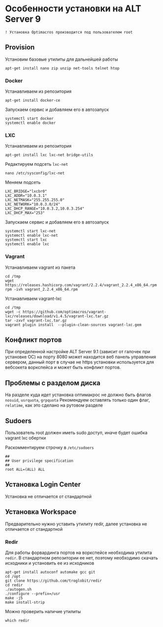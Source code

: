 # Особенности установки на ALT Server 9

`! Установка Optimacros производится под пользователем root`

## Provision

Установим базовые утилиты для дальнейшей работы

```
apt-get install nano zip unzip net-tools telnet htop
```

### Docker

Устанавливаем из репозитория

```
apt-get install docker-ce
```

Запускаем сервис и добавляем его в автозапуск

```
systemctl start docker
systemctl enable docker
```

### LXC

Устанавливаем из репозитория

```
apt-get install lxc lxc-net bridge-utils
```

Редактируем подсеть `lxc-net`

```
nano /etc/sysconfig/lxc-net
```

Меняем подсеть

```
LXC_BRIDGE="lxcbr0"
LXC_ADDR="10.0.3.1"
LXC_NETMASK="255.255.255.0"
LXC_NETWORK="10.0.3.0/24"
LXC_DHCP_RANGE="10.0.3.2,10.0.3.254"
LXC_DHCP_MAX="253"
```

Запускаем сервис и добавляем его в автозапуск

```
systemctl start lxc-net
systemctl enable lxc-net
systemctl start lxc
systemctl enable lxc
```


### Vagrant

Устанавливаем vagrant из пакета

```
cd /tmp
wget https://releases.hashicorp.com/vagrant/2.2.4/vagrant_2.2.4_x86_64.rpm
rpm -ivh vagrant_2.2.4_x86_64.rpm
```

Устанавливаем vagrant-lxc

```
cd /tmp
wget -c https://github.com/optimacros/vagrant-lxc/releases/download/v1.4.5/vagrant-lxc.tar.gz
tar -zxvf vagrant-lxc.tar.gz
vagrant plugin install  --plugin-clean-sources vagrant-lxc.gem
```

## Конфликт портов

При определенной настройке ALT Server 9.1 (зависит от галочек при установке ОС) на порту 8080 может находится веб панель управления сервером,
данный порт в случае не https установки используется для вебсокета воркспейса и может быть конфликт портов.

## Проблемы с разделом диска

На разделе куда идет установка оптимакрос не должно быть флагов `nosuid`, `usrquota`, `grpquota`
Рекомендуем оставлять только один флаг, `relatime`, как это сделано на рутовом разделе

## Sudoers

Пользователь root должен иметь sudo доступ, иначе будет ошибка vagrant lxc обертки

Раскомментируем строчку в  `/etc/sudoers`

```
##
## User privilege specification
##
root ALL=(ALL) ALL
```

## Установка Login Center

Установка не отличается от стандартной

## Установка Workspace

Предварительно нужно уставить утилиту redir, далее установка не отличается от стандартной

### Redir

Для работы форвардинга портов на воркспейсе необходима утилита `redir`.
В стандартном репозитории ее нет, поэтому необходимо скачать
исходники и установить ее из исходников

```
apt-get install autoconf automake gcc git
cd /opt
git clone https://github.com/troglobit/redir
cd redir
./autogen.sh
./configure --prefix=/usr
make -j5
make install-strip
```

Можно проверить наличие утилиты
```
which redir
```
